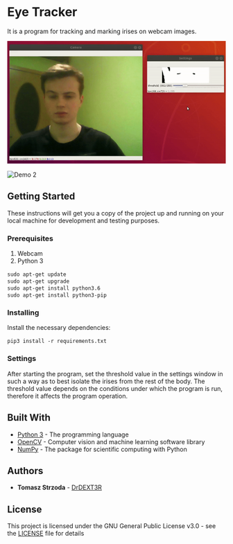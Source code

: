 # Eye Tracker

It is a program for tracking and marking irises on webcam images.  
  
![Demo 1](demo1.gif)  
  
![Demo 2](demo2.gif)  

## Getting Started

These instructions will get you a copy of the project up and running on your local machine for development and testing purposes.

### Prerequisites

1. Webcam
2. Python 3
```
sudo apt-get update
sudo apt-get upgrade
sudo apt-get install python3.6
sudo apt-get install python3-pip
```

### Installing

Install the necessary dependencies:  
```
pip3 install -r requirements.txt
```

### Settings

After starting the program, set the threshold value in the settings window in such a way as to best isolate the irises from the rest of the body. The threshold value depends on the conditions under which the program is run, therefore it affects the program operation.


## Built With

* [Python 3](https://docs.python.org/3/) - The programming language
* [OpenCV](https://docs.opencv.org/4.1.1/d6/d00/tutorial_py_root.html) - Computer vision and machine learning software library
* [NumPy](https://numpy.org/doc/1.17/) - The package for scientific computing with Python

## Authors

* **Tomasz Strzoda** - [DrDEXT3R](https://github.com/DrDEXT3R)

## License

This project is licensed under the GNU General Public License v3.0 - see the [LICENSE](https://github.com/DrDEXT3R/EyeTracker/blob/master/LICENSE) file for details